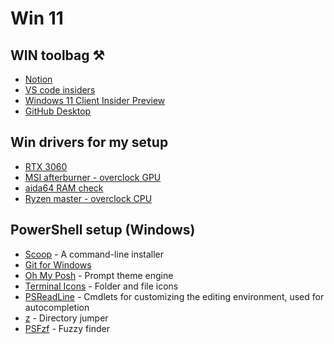 # Win 11

## WIN toolbag ⚒️

- [Notion](https://www.notion.so/)
- [VS code insiders](https://code.visualstudio.com/insiders/)
- [Windows 11 Client Insider Preview](https://www.microsoft.com/en-us/software-download/windowsinsiderpreviewiso)
- [GitHub Desktop](https://desktop.github.com/)


## Win drivers for my setup

- [RTX 3060](https://www.nvidia.com/Download/driverResults.aspx/186768/en-us)
- [MSI afterburner - overclock GPU](https://www.msi.com/Landing/afterburner/graphics-cards)
- [aida64 RAM check](https://www.aida64.com/downloads/NzlmZTllNmE=)
- [Ryzen master - overclock CPU](https://www.amd.com/ru/technologies/ryzen-master)

## PowerShell setup (Windows)

- [Scoop](https://scoop.sh/) - A command-line installer
- [Git for Windows](https://gitforwindows.org/)
- [Oh My Posh](https://ohmyposh.dev/) - Prompt theme engine
- [Terminal Icons](https://github.com/devblackops/Terminal-Icons) - Folder and file icons
- [PSReadLine](https://docs.microsoft.com/en-us/powershell/module/psreadline/) - Cmdlets for customizing the editing environment, used for autocompletion
- [z](https://www.powershellgallery.com/packages/z) - Directory jumper
- [PSFzf](https://github.com/kelleyma49/PSFzf) - Fuzzy finder
